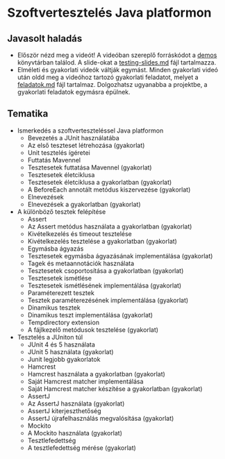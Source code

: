 # Szoftvertesztelés Java platformon

## Javasolt haladás

* Először nézd meg a videót! A videóban szereplő forráskódot a [demos](demos) könyvtárban találod. A slide-okat
  a [testing-slides.md](testing-slides.md) fájl tartalmazza.
* Elméleti és gyakorlati videók váltják egymást. Minden gyakorlati videó után oldd meg a videóhoz tartozó 
  gyakorlati feladatot, melyet a [feladatok.md](testing-gyak.md) fájl tartalmaz.
  Dolgozhatsz ugyanabba a projektbe, a gyakorlati feladatok egymásra épülnek.

## Tematika

* Ismerkedés a szoftverteszteléssel Java platformon
   * Bevezetés a JUnit használatába
   * Az első teszteset létrehozása (gyakorlat)
   * Unit tesztelés ígéretei
   * Futtatás Mavennel
   * Tesztesetek futtatása Mavennel (gyakorlat)
   * Tesztesetek életciklusa
   * Tesztesetek életciklusa a gyakorlatban (gyakorlat)
   * A BeforeEach annotált metódus kiszervezése (gyakorlat)
   * Elnevezések
   * Elnevezések a gyakorlatban (gyakorlat)
* A különböző tesztek felépítése
   * Assert
   * Az Assert metódus használata a gyakorlatban (gyakorlat)
   * Kivételkezelés és timeout tesztelése
   * Kivételkezelés tesztelése a gyakorlatban (gyakorlat)
   * Egymásba ágyazás
   * Tesztesetek egymásba ágyazásának implementálása (gyakorlat)
   * Tagek és metaannotációk használata
   * Tesztesetek csoportosítása a gyakorlatban (gyakorlat)
   * Tesztesetek ismétlése
   * Tesztesetek ismétlésének implementálása (gyakorlat)
   * Paraméterezett tesztek
   * Tesztek paraméterezésének implementálása (gyakorlat)
   * Dinamikus tesztek
   * Dinamikus teszt implementálása (gyakorlat)
   * Tempdirectory extension
   * A fájlkezelő metódusok tesztelése (gyakorlat)
* Tesztelés a JUniton túl
   * JUnit 4 és 5 használata
   * JUnit 5 használata (gyakorlat)
   * Junit legjobb gyakorlatok
   * Hamcrest
   * Hamcrest használata a gyakorlatban (gyakorlat)
   * Saját Hamcrest matcher implementálása
   * Saját Hamcrest matcher készítése a gyakorlatban (gyakorlat)
   * AssertJ
   * Az AssertJ használata (gyakorlat)
   * AssertJ kiterjeszthetőség
   * AssertJ újrafelhasználás megvalósítása (gyakorlat)
   * Mockito
   * A Mockito használata (gyakorlat)
   * Tesztlefedettség
   * A tesztlefedettség mérése (gyakorlat)
